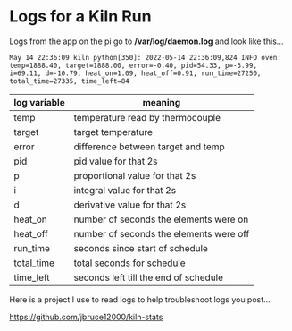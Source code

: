 Logs for a Kiln Run
===================

Logs from the app on the pi go to **/var/log/daemon.log** and look like this...

    May 14 22:36:09 kiln python[350]: 2022-05-14 22:36:09,824 INFO oven: temp=1888.40, target=1888.00, error=-0.40, pid=54.33, p=-3.99, i=69.11, d=-10.79, heat_on=1.09, heat_off=0.91, run_time=27250, total_time=27335, time_left=84

| log variable | meaning |
| ------------ | ------- |
|temp | temperature read by thermocouple |
|target | target temperature |
|error | difference between target and temp |
|pid | pid value for that 2s |
|p | proportional value for that 2s |
|i | integral value for that 2s |
|d | derivative value for that 2s |
|heat_on | number of seconds the elements were on |
|heat_off | number of seconds the elements were off |
|run_time | seconds since start of schedule|
|total_time | total seconds for schedule |
|time_left | seconds left till the end of schedule|

Here is a project I use to read logs to help troubleshoot logs you post...

https://github.com/jbruce12000/kiln-stats
